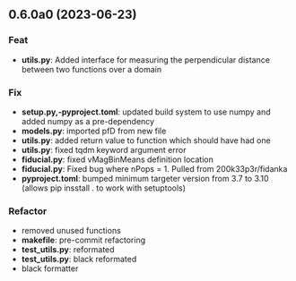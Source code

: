 ## 0.6.0a0 (2023-06-23)

### Feat

- **utils.py**: Added interface for measuring the perpendicular distance between two functions over a domain

### Fix

- **setup.py,-pyproject.toml**: updated build system to use numpy and added numpy as a pre-dependency
- **models.py**: imported pfD from new file
- **utils.py**: added return value to function which should have had one
- **utils.py**: fixed tqdm keyword argument error
- **fiducial.py**: fixed vMagBinMeans definition location
- **fiducial.py**: Fixed bug where nPops = 1. Pulled from 200k33p3r/fidanka
- **pyproject.toml**: bumped minimum targeter version from 3.7 to 3.10 (allows pip insstall . to work with setuptools)

### Refactor

- removed unused functions
- **makefile**: pre-commit refactoring
- **test_utils.py**: reformated
- **test_utils.py**: black reformated
- black formatter
